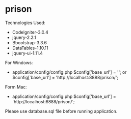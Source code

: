 # prison

Technologies Used:
- CodeIgniter-3.0.4
- jquery-2.2.1
- Bbootstrap-3.3.6
- DataTables-1.10.11
- jquery-ui-1.11.4


For Windows:
- application/config/config.php
$config['base_url'] = '';
or
$config['base_url'] = 'http://localhost:8888/prison/';

Form Mac:
- application/config/config.php
$config['base_url'] = 'http://localhost:8888/prison/';

Please use database.sql file before running application.